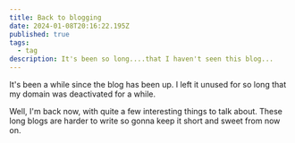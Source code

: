 ```yaml
---
title: Back to blogging
date: 2024-01-08T20:16:22.195Z
published: true
tags:
  - tag
description: I﻿t's been so long....that I haven't seen this blog...
---
```

I﻿t's been a while since the blog has been up. I left it unused for so long that my domain was deactivated for a while.

W﻿ell, I'm back now, with quite a few interesting things to talk about. These long blogs are harder to write so gonna keep it short and sweet from now on.